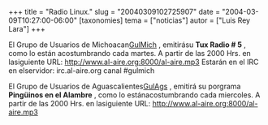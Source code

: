 +++
title = "Radio Linux."
slug = "20040309102725907"
date = "2004-03-09T10:27:00-06:00"
[taxonomies]
tema = ["noticias"]
autor = ["Luis Rey Lara"]
+++

El Grupo de Usuarios de
Michoacan[GulMich](http://www.gulmich.org/index.php) , emitirásu **Tux
Radio \# 5** , como lo están acostumbrando cada martes.
A partir de las 2000 Hrs. en lasiguiente URL:
http://www.al-aire.org:8000/al-aire.mp3
Estarán en el IRC en elservidor: irc.al-aire.org canal #gulmich

El Grupo de Usuarios de Aguascalientes[GulAgs](http://www.gulags.org/) ,
emitirá su porgrama **Pingüinos en el Alambre** , como lo
estánacostumbrando cada miercoles.
A partir de las 2000 Hrs. en lasiguiente URL:
http://www.al-aire.org:8000/al-aire.mp3
